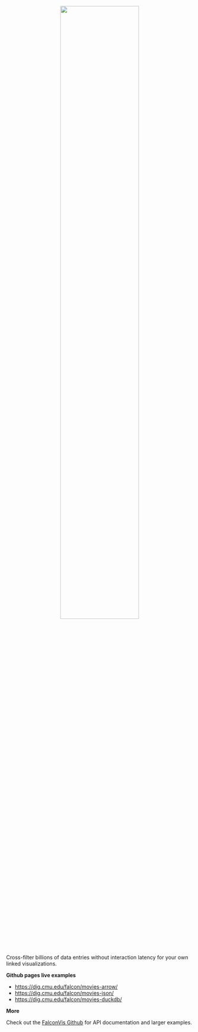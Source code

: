 <p align="center">
  <img src="https://user-images.githubusercontent.com/65095341/224896033-afc8bd8e-d0e0-4031-a7b2-3857bef51327.svg" width="65%">
</p>

Cross-filter billions of data entries without interaction latency for your own linked visualizations.

**Github pages live examples**

-   https://dig.cmu.edu/falcon/movies-arrow/
-   https://dig.cmu.edu/falcon/movies-json/
-   https://dig.cmu.edu/falcon/movies-duckdb/

**More**

Check out the [FalconVis Github](https://github.com/cmudig/falcon) for API documentation and larger examples.
